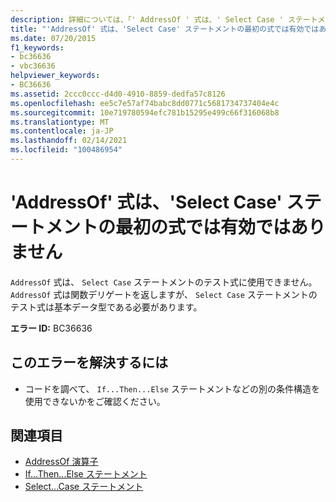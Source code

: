 ```yaml
---
description: 詳細については、「' AddressOf ' 式は、' Select Case ' ステートメントの最初の式では有効ではありません」を参照してください。
title: "'AddressOf' 式は、'Select Case' ステートメントの最初の式では有効ではありません"
ms.date: 07/20/2015
f1_keywords:
- bc36636
- vbc36636
helpviewer_keywords:
- BC36636
ms.assetid: 2ccc0ccc-d4d0-4910-8859-dedfa57c8126
ms.openlocfilehash: ee5c7e57af74babc8dd0771c5681734737404e4c
ms.sourcegitcommit: 10e719780594efc781b15295e499c66f316068b8
ms.translationtype: MT
ms.contentlocale: ja-JP
ms.lasthandoff: 02/14/2021
ms.locfileid: "100486954"
---
```

# <a name="addressof-expressions-are-not-valid-in-the-first-expression-of-a-select-case-statement"></a>'AddressOf' 式は、'Select Case' ステートメントの最初の式では有効ではありません

`AddressOf` 式は、 `Select Case` ステートメントのテスト式に使用できません。 `AddressOf` 式は関数デリゲートを返しますが、 `Select Case` ステートメントのテスト式は基本データ型である必要があります。  
  
 **エラー ID:** BC36636  
  
## <a name="to-correct-this-error"></a>このエラーを解決するには  
  
- コードを調べて、 `If...Then...Else` ステートメントなどの別の条件構造を使用できないかをご確認ください。  
  
## <a name="see-also"></a>関連項目

- [AddressOf 演算子](../language-reference/operators/addressof-operator.md)
- [If...Then...Else ステートメント](../language-reference/statements/if-then-else-statement.md)
- [Select...Case ステートメント](../language-reference/statements/select-case-statement.md)
